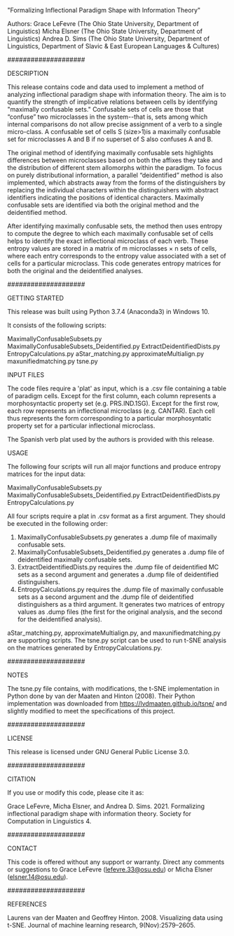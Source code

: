 "Formalizing Inflectional Paradigm Shape with Information Theory"

Authors:
Grace LeFevre (The Ohio State University, Department of Linguistics)
Micha Elsner (The Ohio State University, Department of Linguistics)
Andrea D. Sims (The Ohio State University, Department of Linguistics, Department of Slavic & East European Languages & Cultures)


####################

DESCRIPTION

This release contains code and data used to implement a method of analyzing inflectional paradigm shape with information theory. The aim is to quantify the strength of implicative relations between cells by identifying "maximally confusable sets." Confusable sets of cells are those that “confuse” two microclasses in the system--that is, sets among which internal comparisons do not allow precise assignment of a verb to a single micro-class. A confusable set of cells S (size>1)is a maximally confusable set for microclasses A and B if no superset of S also confuses A and B. 

The original method of identifying maximally confusable sets highlights differences between microclasses based on both the affixes they take and the distribution of different stem allomorphs within the paradigm. To focus on purely distributional information, a parallel “deidentified” method is also implemented, which abstracts away from the forms of the distinguishers by replacing the individual characters within the distinguishers with abstract identifiers indicating the positions of identical characters. Maximally confusable sets are identified via both the original method and the deidentified method.

After identifying maximally confusable sets, the method then uses entropy to compute the degree to which each maximally confusable set of cells helps to identify the exact inflectional microclass of each verb. These entropy values are stored in a matrix of m microclasses × n sets of cells, where each entry corresponds to the entropy value associated with a set of cells for a particular microclass. This code generates entropy matrices for both the original and the deidentified analyses. 


####################

GETTING STARTED

This release was built using Python 3.7.4 (Anaconda3) in Windows 10.

It consists of the following scripts:

MaximallyConfusableSubsets.py
MaximallyConfusableSubsets_Deidentified.py
ExtractDeidentifiedDists.py
EntropyCalculations.py
aStar_matching.py
approximateMultialign.py
maxunifiedmatching.py
tsne.py

INPUT FILES

The code files require a 'plat' as input, which is a .csv file containing a table of paradigm cells. Except for the first column, each column represents a morphosyntactic property set (e.g. PRS.IND.1SG). Except for the first row, each row represents an inflectional microclass (e.g. CANTAR). Each cell thus represents the form corresponding to a particular morphosyntatic property set for a particular inflectional microclass. 

The Spanish verb plat used by the authors is provided with this release. 

USAGE

The following four scripts will run all major functions and produce entropy matrices for the input data:

MaximallyConfusableSubsets.py 
MaximallyConfusableSubsets_Deidentified.py
ExtractDeidentifiedDists.py
EntropyCalculations.py 

All four scripts require a plat in .csv format as a first argument. They should be executed in the following order:

1) MaximallyConfusableSubsets.py generates a .dump file of maximally confusable sets.
2) MaximallyConfusableSubsets_Deidentified.py generates a .dump file of deidentified maximally confusable sets.
3) ExtractDeidentifiedDists.py requires the .dump file of deidentified MC sets as a second argument and generates a .dump file of deidentified distinguishers. 
4) EntropyCalculations.py requires the .dump file of maximally confusable sets as a second argument and the .dump file of deidentified distinguishers as a third argument. It generates two matrices of entropy values as .dump files (the first for the original analysis, and the second for the deidentified analysis). 

aStar_matching.py, approximateMultialign.py, and maxunifiedmatching.py are supporting scripts. The tsne.py script can be used to run t-SNE analysis on the matrices generated by EntropyCalculations.py. 


####################

NOTES

The tsne.py file contains, with modifications, the t-SNE implementation in Python done by van der Maaten and Hinton (2008). Their Python implementation was downloaded 
from https://lvdmaaten.github.io/tsne/ and slightly modified to meet the specifications of this project. 


####################

LICENSE

This release is licensed under GNU General Public License 3.0.


####################

CITATION

If you use or modify this code, please cite it as:

Grace LeFevre, Micha Elsner, and Andrea D. Sims. 2021. Formalizing inflectional paradigm shape with information theory. Society for Computation in Linguistics 4.


####################

CONTACT

This code is offered without any support or warranty. Direct any comments or suggestions to Grace LeFevre (lefevre.33@osu.edu) or Micha Elsner (elsner.14@osu.edu). 


####################

REFERENCES

Laurens  van  der  Maaten  and  Geoffrey  Hinton.  2008. Visualizing data using t-SNE. Journal of machine learning research, 9(Nov):2579–2605.
